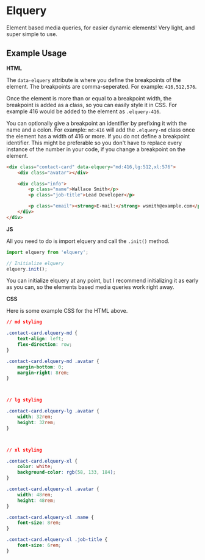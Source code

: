 # Elquery
Element based media queries, for easier dynamic elements! Very light, and super simple to use.

## Example Usage

**HTML**

The `data-elquery` attribute is where you define the breakpoints of the element. The breakpoints are comma-seperated. For example: `416,512,576`.

Once the element is more than or equal to a breakpoint width, the breakpoint is added as a class, so you can easily style it in CSS. For example 416 would be added to the element as `.elquery-416`.

You can optionally give a breakpoint an identifier by prefixing it with the name and a colon. For example: `md:416` will add the `.elquery-md` class once the element has a width of 416 or more. If you do not define a breakpoint identifier. This might be preferable so you don't have to replace every instance of the number in your code, if you change a breakpoint on the element.
```html
<div class="contact-card" data-elquery="md:416,lg:512,xl:576">
    <div class="avatar"></div>

    <div class="info">
        <p class="name">Wallace Smith</p>
        <p class="job-title">Lead Developer</p>

        <p class="email"><strong>E-mail:</strong> wsmith@example.com</p>
    </div>
</div>
```

**JS**

All you need to do is import elquery and call the `.init()` method.

```js
import elquery from 'elquery';

// Initialize elquery
elquery.init();
```

You can initialize elquery at any point, but I recommend initializing it as early as you can, so the elements based media queries work right away.

**CSS**

Here is some example CSS for the HTML above.

```css
// md styling

.contact-card.elquery-md {
    text-align: left;
    flex-direction: row;
}

.contact-card.elquery-md .avatar {
    margin-bottom: 0;
    margin-right: 8rem;
}



// lg styling

.contact-card.elquery-lg .avatar {
    width: 32rem;
    height: 32rem;
}



// xl styling

.contact-card.elquery-xl {
    color: white;
    background-color: rgb(58, 133, 184);
}

.contact-card.elquery-xl .avatar {
    width: 48rem;
    height: 48rem;
}

.contact-card.elquery-xl .name {
    font-size: 8rem;
}

.contact-card.elquery-xl .job-title {
    font-size: 6rem;
}
```
